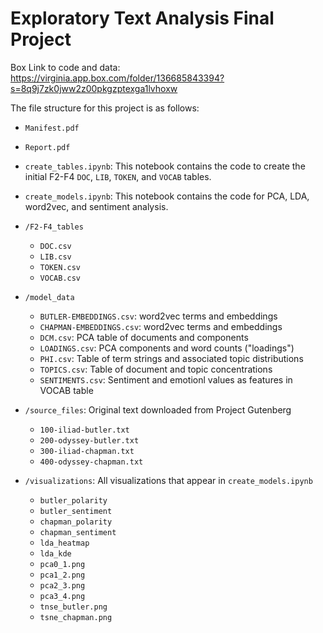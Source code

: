 # Exploratory Text Analysis Final Project 

Box Link to code and data: https://virginia.app.box.com/folder/136685843394?s=8q9j7zk0jww2z00pkgzptexga1lvhoxw

The file structure for this project is as follows: 

* `Manifest.pdf`

* `Report.pdf`

* `create_tables.ipynb`: This notebook contains the code to create the initial F2-F4 `DOC`, `LIB`, `TOKEN`, and `VOCAB` tables. 

* `create_models.ipynb`:  This notebook contains the code for PCA, LDA, word2vec, and sentiment analysis. 

* `/F2-F4_tables`  
    - `DOC.csv`
    - `LIB.csv`
    - `TOKEN.csv`
    - `VOCAB.csv`

* `/model_data`
    - `BUTLER-EMBEDDINGS.csv`: word2vec terms and embeddings 
    - `CHAPMAN-EMBEDDINGS.csv`: word2vec terms and embeddings
    - `DCM.csv`: PCA table of documents and components
    - `LOADINGS.csv`: PCA components and word counts ("loadings")
    - `PHI.csv`: Table of term strings and associated topic distributions 
    - `TOPICS.csv`: Table of document and topic concentrations
    - `SENTIMENTS.csv`: Sentiment and emotionl values as features in VOCAB table

* `/source_files`: Original text downloaded from Project Gutenberg
    - `100-iliad-butler.txt`
    - `200-odyssey-butler.txt`
    - `300-iliad-chapman.txt`
    - `400-odyssey-chapman.txt`

* `/visualizations`: All visualizations that appear in `create_models.ipynb`
    - `butler_polarity`
    - `butler_sentiment`
    - `chapman_polarity`
    - `chapman_sentiment`
    - `lda_heatmap`
    - `lda_kde`
    - `pca0_1.png`
    - `pca1_2.png`
    - `pca2_3.png`
    - `pca3_4.png`
    - `tnse_butler.png`
    - `tsne_chapman.png`


